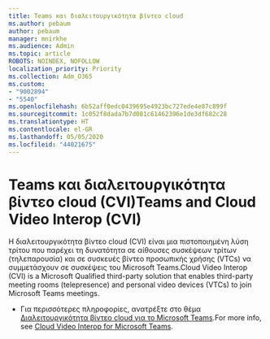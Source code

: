 ```yaml
---
title: Teams και διαλειτουργικότητα βίντεο cloud
ms.author: pebaum
author: pebaum
manager: mnirkhe
ms.audience: Admin
ms.topic: article
ROBOTS: NOINDEX, NOFOLLOW
localization_priority: Priority
ms.collection: Adm_O365
ms.custom:
- "9002894"
- "5540"
ms.openlocfilehash: 6b52aff0edc0439695e4923bc727ede4e87c899f
ms.sourcegitcommit: 1c052f8dada7b7d081c61462396e1de3df682c28
ms.translationtype: HT
ms.contentlocale: el-GR
ms.lasthandoff: 05/05/2020
ms.locfileid: "44021675"
---
```

# <a name="teams-and-cloud-video-interop-cvi"></a><span data-ttu-id="28498-102">Teams και διαλειτουργικότητα βίντεο cloud (CVI)</span><span class="sxs-lookup"><span data-stu-id="28498-102">Teams and Cloud Video Interop (CVI)</span></span>

<span data-ttu-id="28498-103">Η διαλειτουργικότητα βίντεο cloud (CVI) είναι μια πιστοποιημένη λύση τρίτου που παρέχει τη δυνατότητα σε αίθουσες συσκέψεων τρίτων (τηλεπαρουσία) και σε συσκευές βίντεο προσωπικής χρήσης (VTCs) να συμμετάσχουν σε συσκέψεις του Microsoft Teams.</span><span class="sxs-lookup"><span data-stu-id="28498-103">Cloud Video Interop (CVI) is a Microsoft Qualified third-party solution that enables third-party meeting rooms (telepresence) and personal video devices (VTCs) to join Microsoft Teams meetings.</span></span>

- <span data-ttu-id="28498-104">Για περισσότερες πληροφορίες, ανατρέξτε στο θέμα [Διαλειτουργικότητα βίντεο cloud για το Microsoft Teams](https://docs.microsoft.com/microsoftteams/cloud-video-interop).</span><span class="sxs-lookup"><span data-stu-id="28498-104">For more info, see [Cloud Video Interop for Microsoft Teams](https://docs.microsoft.com/microsoftteams/cloud-video-interop).</span></span>
